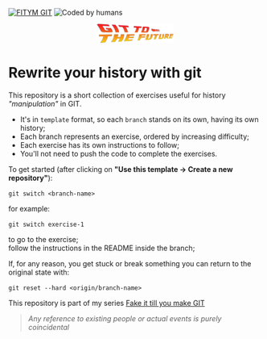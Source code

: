 [![FITYM GIT](https://img.shields.io/badge/FITYM-GIT-red)](https://nicolaerario.github.io/fake-it-till-you-make-git/)
![Coded by humans](https://img.shields.io/badge/Coded%20by%20humans-100%25-blue)

<p align="center">
   <img  width="30%" src="./assets/git_to_the_future.png" alt="Git to the Future"/>
</p>

# Rewrite your history with git

This repository is a short collection of exercises useful for history _"manipulation"_ in GIT.

- It's in `template` format, so each `branch` stands on its own, having its own history;
- Each branch represents an exercise, ordered by increasing difficulty;
- Each exercise has its own instructions to follow;
- You'll not need to push the code to complete the exercises.

To get started (after clicking on **"Use this template -> Create a new repository"**):

```
git switch <branch-name>
```

for example:

```
git switch exercise-1
```

to go to the exercise;  
follow the instructions in the README inside the branch;

If, for any reason, you get stuck or break something you can return to the original state with:

```
git reset --hard <origin/branch-name>
```

This repository is part of my series [Fake it till you make GIT](https://nicolaerario.github.io/fake-it-till-you-make-git/)

> _Any reference to existing people or actual events is purely coincidental_
